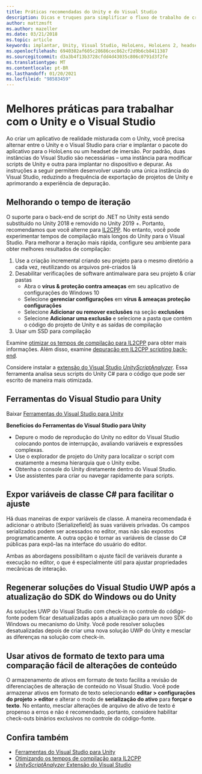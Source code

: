 ```yaml
---
title: Práticas recomendadas do Unity e do Visual Studio
description: Dicas e truques para simplificar o fluxo de trabalho de criação de um aplicativo de realidade misturada com o Unity e o Visual Studio.
author: mattzmsft
ms.author: mazeller
ms.date: 03/21/2018
ms.topic: article
keywords: implantar, Unity, Visual Studio, HoloLens, HoloLens 2, headset de imersão, práticas recomendadas, headset de realidade misturada, headset de realidade mista do Windows, headset de realidade virtual, UWP, Ferramentas do Visual Studio, SDK do Windows
ms.openlocfilehash: 6940382af605c28686cec862cf2d9b6cb8411387
ms.sourcegitcommit: d3a3b4f13b3728cfdd4d43035c806c0791d3f2fe
ms.translationtype: MT
ms.contentlocale: pt-BR
ms.lasthandoff: 01/20/2021
ms.locfileid: "98583459"
---
```

# <a name="best-practices-for-working-with-unity-and-visual-studio"></a>Melhores práticas para trabalhar com o Unity e o Visual Studio

Ao criar um aplicativo de realidade misturada com o Unity, você precisa alternar entre o Unity e o Visual Studio para criar e implantar o pacote do aplicativo para o HoloLens ou um headset de imersão. Por padrão, duas instâncias do Visual Studio são necessárias – uma instância para modificar scripts de Unity e outra para implantar no dispositivo e depurar. As instruções a seguir permitem desenvolver usando uma única instância do Visual Studio, reduzindo a frequência de exportação de projetos de Unity e aprimorando a experiência de depuração.

## <a name="improving-iteration-time"></a>Melhorando o tempo de iteração

O suporte para o back-end de script do .NET no Unity está sendo substituído no Unity 2018 e removido no Unity 2019 +. Portanto, recomendamos que você alterne para [IL2CPP](https://docs.unity3d.com/Manual/IL2CPP.html). No entanto, você pode experimentar tempos de compilação mais longos do Unity para o Visual Studio. Para melhorar a iteração mais rápida, configure seu ambiente para obter melhores resultados de compilação:

1) Use a criação incremental criando seu projeto para o mesmo diretório a cada vez, reutilizando os arquivos pré-criados lá
2) Desabilitar verificações de software antimalware para seu projeto & criar pastas
   - Abra o **vírus & proteção contra ameaças** em seu aplicativo de configurações do Windows 10
   - Selecione **gerenciar configurações** em **vírus & ameaças proteção configurações**
   - Selecione **Adicionar ou remover exclusões** na seção **exclusões**
   - Selecione **Adicionar uma exclusão** e selecione a pasta que contém o código do projeto de Unity e as saídas de compilação
3) Usar um SSD para compilação

Examine [otimizar os tempos de compilação para IL2CPP](https://docs.unity3d.com/Manual/IL2CPP-OptimizingBuildTimes.html) para obter mais informações. Além disso, examine [depuração em IL2CPP scripting back-end](https://docs.unity3d.com/Manual/windowsstore-debugging-il2cpp.html).

Considere instalar a [extensão do Visual Studio *UnityScriptAnalyzer*](https://github.com/Microsoft/MixedRealityCompanionKit/tree/master/UnityScriptAnalyzer). Essa ferramenta analisa seus scripts do Unity C# para o código que pode ser escrito de maneira mais otimizada.

## <a name="visual-studio-tools-for-unity"></a>Ferramentas do Visual Studio para Unity

Baixar [Ferramentas do Visual Studio para Unity](/visualstudio/cross-platform/getting-started-with-visual-studio-tools-for-unity)

**Benefícios do Ferramentas do Visual Studio para Unity**
* Depure o modo de reprodução do Unity no editor do Visual Studio colocando pontos de interrupção, avaliando variáveis e expressões complexas.
* Use o explorador de projeto do Unity para localizar o script com exatamente a mesma hierarquia que o Unity exibe.
* Obtenha o console do Unity diretamente dentro do Visual Studio.
* Use assistentes para criar ou navegar rapidamente para scripts.

## <a name="expose-c-class-variables-for-easy-tuning"></a>Expor variáveis de classe C# para facilitar o ajuste

Há duas maneiras de expor variáveis de classe. A maneira recomendada é adicionar o atributo [Serializefield] às suas variáveis privadas. Os campos serializados podem ser acessados no editor, mas não são expostos programaticamente.  A outra opção é tornar as variáveis de classe do C# públicas para expô-las na interface do usuário do editor. 

Ambas as abordagens possibilitam o ajuste fácil de variáveis durante a execução no editor, o que é especialmente útil para ajustar propriedades mecânicas de interação.

## <a name="regenerate-uwp-visual-studio-solutions-after-windows-sdk-or-unity-upgrade"></a>Regenerar soluções do Visual Studio UWP após a atualização do SDK do Windows ou do Unity

As soluções UWP do Visual Studio com check-in no controle do código-fonte podem ficar desatualizadas após a atualização para um novo SDK do Windows ou mecanismo do Unity. Você pode resolver soluções desatualizadas depois de criar uma nova solução UWP do Unity e mesclar as diferenças na solução com check-in.

## <a name="use-text-format-assets-for-easy-comparison-of-content-changes"></a>Usar ativos de formato de texto para uma comparação fácil de alterações de conteúdo

O armazenamento de ativos em formato de texto facilita a revisão de diferenciações de alteração de conteúdo no Visual Studio. Você pode armazenar ativos em formato de texto selecionando **editar > configurações do projeto > editor** e alterar o modo de **serialização do ativo** para **forçar o texto**. No entanto, mesclar alterações de arquivo de ativo de texto é propenso a erros e não é recomendado, portanto, considere habilitar check-outs binários exclusivos no controle do código-fonte.

## <a name="see-also"></a>Confira também
- [Ferramentas do Visual Studio para Unity](https://visualstudiogallery.msdn.microsoft.com/8d26236e-4a64-4d64-8486-7df95156aba9)
- [Otimizando os tempos de compilação para IL2CPP](https://docs.unity3d.com/Manual/IL2CPP-OptimizingBuildTimes.html)
- [*UnityScriptAnalyzer* Extensão do Visual Studio](https://github.com/Microsoft/MixedRealityCompanionKit/tree/master/UnityScriptAnalyzer)
